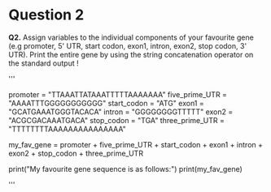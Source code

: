 # Question 2

**Q2.** Assign variables to the individual components of your favourite gene (e.g promoter, 5' UTR,
start codon, exon1, intron, exon2, stop codon, 3' UTR). Print the entire gene by using the string
concatenation operator on the standard output ! 

'''

promoter = "TTAAATTATAAATTTTTAAAAAAA"
five_prime_UTR = "AAAATTTGGGGGGGGGGG"
start_codon = "ATG"
exon1 = "GCATGAAATGGGTACACA"
intron = "GGGGGGGGTTTTT"
exon2 = "ACGCGACAAATGACA"
stop_codon = "TGA"
three_prime_UTR = "TTTTTTTTAAAAAAAAAAAAAAA"

my_fav_gene = promoter + five_prime_UTR + start_codon + exon1 + intron + exon2 + stop_codon + three_prime_UTR


print("My favourite gene sequence is as follows:")
print(my_fav_gene)

'''

